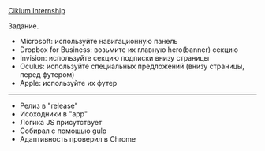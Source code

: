 <a href="https://dou.ua/calendar/11489/?from=vk">
    Ciklum Internship
</a>

Задание.

* Microsoft: используйте навигационную панель
* Dropbox for Business: возьмите их главную hero(banner) секцию
* Invision: используйте секцию подписки внизу страницы
* Oculus: используйте специальных предложений (внизу страницы, перед футером)
* Apple: используйте их футер

______________________________________________________
* Релиз в "release"
* Исоходники в "app"
* Логика JS присутствует
* Собирал с помощью gulp
* Адаптивность проверил в Chrome



